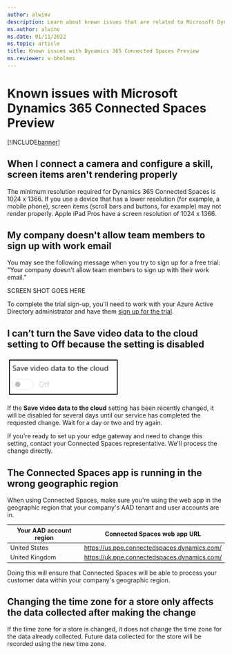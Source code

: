 ```yaml
---
author: alwinv
description: Learn about known issues that are related to Microsoft Dynamics 365 Connected Spaces Preview.
ms.author: alwinv
ms.date: 01/11/2022
ms.topic: article
title: Known issues with Dynamics 365 Connected Spaces Preview
ms.reviewer: v-bholmes
---
```


# Known issues with Microsoft Dynamics 365 Connected Spaces Preview

[!INCLUDE[banner](includes/banner.md)]

## When I connect a camera and configure a skill, screen items aren't rendering properly

The minimum resolution required for Dynamics 365 Connected Spaces is 1024 x 1366. If you use a device that has a lower resolution (for example, a mobile phone), screen items (scroll bars and buttons, for example) may not render properly. Apple iPad Pros have a screen resolution of 1024 x 1366. 

## My company doesn't allow team members to sign up with work email

You may see the following message when you try to sign up for a free trial: "Your company doesn't allow team members to sign up with their work email." 

SCREEN SHOT GOES HERE

To complete the trial sign-up, you'll need to work with your Azure Active Directory administrator and have them [sign up for the trial](trial-signup.md). 

## I can’t turn the Save video data to the cloud setting to Off because the setting is disabled
 
![Screenshot of Save video data to the cloud setting.](media/known-issues-cloud-storage.jpg "Screenshot of Save video data to the cloud setting")

If the **Save video data to the cloud** setting has been recently changed, it will be disabled for several days until our service has completed the requested change. Wait for a day or two and try again. 

If you're ready to set up your edge gateway and need to change this setting, contact your Connected Spaces representative. We'll process the change directly.

## The Connected Spaces app is running in the wrong geographic region

When using Connected Spaces, make sure you're using the web app in the geographic region that your company's AAD tenant and user accounts are in.

| Your AAD account region | Connected Spaces web app URL |
| --- | --- |
| United States | https://us.ppe.connectedspaces.dynamics.com/ |
| United Kingdom | https://uk.ppe.connectedspaces.dynamics.com/ |

Doing this will ensure that Connected Spaces will be able to process your customer data within your company's geographic region.

## Changing the time zone for a store only affects the data collected after making the change

If the time zone for a store is changed, it does not change the time zone for the data already collected. Future data collected for the store will be recorded using the new time zone.


